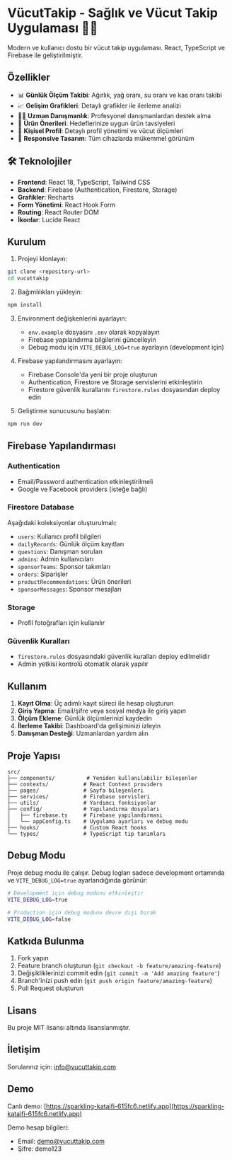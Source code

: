 # VücutTakip - Sağlık ve Vücut Takip Uygulaması 🏃‍♂️

Modern ve kullanıcı dostu bir vücut takip uygulaması. React, TypeScript ve Firebase ile geliştirilmiştir.

## Özellikler

- 📊 **Günlük Ölçüm Takibi**: Ağırlık, yağ oranı, su oranı ve kas oranı takibi
- 📈 **Gelişim Grafikleri**: Detaylı grafikler ile ilerleme analizi
- 👨‍⚕️ **Uzman Danışmanlık**: Profesyonel danışmanlardan destek alma
- 🛒 **Ürün Önerileri**: Hedeflerinize uygun ürün tavsiyeleri
- 👤 **Kişisel Profil**: Detaylı profil yönetimi ve vücut ölçümleri
- 📱 **Responsive Tasarım**: Tüm cihazlarda mükemmel görünüm

## 🛠️ Teknolojiler

- **Frontend**: React 18, TypeScript, Tailwind CSS
- **Backend**: Firebase (Authentication, Firestore, Storage)
- **Grafikler**: Recharts
- **Form Yönetimi**: React Hook Form
- **Routing**: React Router DOM
- **İkonlar**: Lucide React

## Kurulum

1. Projeyi klonlayın:
```bash
git clone <repository-url>
cd vucuttakip
```

2. Bağımlılıkları yükleyin:
```bash
npm install
```

3. Environment değişkenlerini ayarlayın:
   - `env.example` dosyasını `.env` olarak kopyalayın
   - Firebase yapılandırma bilgilerini güncelleyin
   - Debug modu için `VITE_DEBUG_LOG=true` ayarlayın (development için)

4. Firebase yapılandırmasını ayarlayın:
   - Firebase Console'da yeni bir proje oluşturun
   - Authentication, Firestore ve Storage servislerini etkinleştirin
   - Firestore güvenlik kurallarını `firestore.rules` dosyasından deploy edin

5. Geliştirme sunucusunu başlatın:
```bash
npm run dev
```

## Firebase Yapılandırması

### Authentication
- Email/Password authentication etkinleştirilmeli
- Google ve Facebook providers (isteğe bağlı)

### Firestore Database
Aşağıdaki koleksiyonlar oluşturulmalı:
- `users`: Kullanıcı profil bilgileri
- `dailyRecords`: Günlük ölçüm kayıtları
- `questions`: Danışman soruları
- `admins`: Admin kullanıcıları
- `sponsorTeams`: Sponsor takımları
- `orders`: Siparişler
- `productRecommendations`: Ürün önerileri
- `sponsorMessages`: Sponsor mesajları

### Storage
- Profil fotoğrafları için kullanılır

### Güvenlik Kuralları
- `firestore.rules` dosyasındaki güvenlik kuralları deploy edilmelidir
- Admin yetkisi kontrolü otomatik olarak yapılır

## Kullanım

1. **Kayıt Olma**: Üç adımlı kayıt süreci ile hesap oluşturun
2. **Giriş Yapma**: Email/şifre veya sosyal medya ile giriş yapın
3. **Ölçüm Ekleme**: Günlük ölçümlerinizi kaydedin
4. **İlerleme Takibi**: Dashboard'da gelişiminizi izleyin
5. **Danışman Desteği**: Uzmanlardan yardım alın

## Proje Yapısı

```
src/
├── components/          # Yeniden kullanılabilir bileşenler
├── contexts/           # React Context providers
├── pages/              # Sayfa bileşenleri
├── services/           # Firebase servisleri
├── utils/              # Yardımcı fonksiyonlar
├── config/             # Yapılandırma dosyaları
│   ├── firebase.ts     # Firebase yapılandırması
│   └── appConfig.ts    # Uygulama ayarları ve debug modu
├── hooks/              # Custom React hooks
└── types/              # TypeScript tip tanımları
```

## Debug Modu

Proje debug modu ile çalışır. Debug logları sadece development ortamında ve `VITE_DEBUG_LOG=true` ayarlandığında görünür:

```bash
# Development için debug modunu etkinleştir
VITE_DEBUG_LOG=true

# Production için debug modunu devre dışı bırak
VITE_DEBUG_LOG=false
```

## Katkıda Bulunma

1. Fork yapın
2. Feature branch oluşturun (`git checkout -b feature/amazing-feature`)
3. Değişikliklerinizi commit edin (`git commit -m 'Add amazing feature'`)
4. Branch'inizi push edin (`git push origin feature/amazing-feature`)
5. Pull Request oluşturun

## Lisans

Bu proje MIT lisansı altında lisanslanmıştır.

## İletişim

Sorularınız için: info@vucuttakip.com

## Demo

Canlı demo: [https://sparkling-kataifi-615fc6.netlify.app](https://sparkling-kataifi-615fc6.netlify.app)

Demo hesap bilgileri:
- Email: demo@vucuttakip.com
- Şifre: demo123